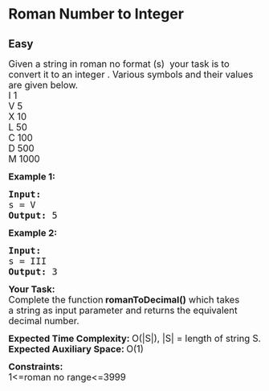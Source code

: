 # Roman Number to Integer
## Easy
<div class="problems_problem_content__Xm_eO" speechify-initial-font-family="Roboto, sans-serif" speechify-initial-font-size="16px"><p speechify-initial-font-family="urw-din" speechify-initial-font-size="17px"><span style="font-size: 18px;" speechify-initial-font-family="urw-din" speechify-initial-font-size="17px">Given a string in roman no format (s) &nbsp;your task is to convert it to an integer&nbsp;.&nbsp;Various symbols and their values are given below.<br speechify-initial-font-family="urw-din" speechify-initial-font-size="17px">I 1<br speechify-initial-font-family="urw-din" speechify-initial-font-size="17px">V 5<br speechify-initial-font-family="urw-din" speechify-initial-font-size="17px">X 10<br speechify-initial-font-family="urw-din" speechify-initial-font-size="17px">L 50<br speechify-initial-font-family="urw-din" speechify-initial-font-size="17px">C 100<br speechify-initial-font-family="urw-din" speechify-initial-font-size="17px">D 500<br speechify-initial-font-family="urw-din" speechify-initial-font-size="17px">M 1000</span></p>
<p speechify-initial-font-family="urw-din" speechify-initial-font-size="17px"><span style="font-size: 18px;" speechify-initial-font-family="urw-din" speechify-initial-font-size="17px"><strong speechify-initial-font-family="urw-din" speechify-initial-font-size="17px">Example 1:</strong></span></p>
<pre speechify-initial-font-family="urw-din" speechify-initial-font-size="17px"><span style="font-size: 18px;" speechify-initial-font-family="urw-din" speechify-initial-font-size="17px"><strong speechify-initial-font-family="urw-din" speechify-initial-font-size="17px">Input:
</strong>s = V
<strong speechify-initial-font-family="urw-din" speechify-initial-font-size="17px">Output: </strong>5</span>
</pre>
<p speechify-initial-font-family="urw-din" speechify-initial-font-size="17px"><span style="font-size: 18px;" speechify-initial-font-family="urw-din" speechify-initial-font-size="17px"><strong speechify-initial-font-family="urw-din" speechify-initial-font-size="17px">Example 2:</strong></span></p>
<pre speechify-initial-font-family="urw-din" speechify-initial-font-size="17px"><span style="font-size: 18px;" speechify-initial-font-family="urw-din" speechify-initial-font-size="17px"><strong speechify-initial-font-family="urw-din" speechify-initial-font-size="17px">Input:
</strong>s = III&nbsp;
<strong speechify-initial-font-family="urw-din" speechify-initial-font-size="17px">Output: </strong>3</span>
</pre>
<p speechify-initial-font-family="urw-din" speechify-initial-font-size="17px"><span style="font-size: 18px;" speechify-initial-font-family="urw-din" speechify-initial-font-size="17px"><strong speechify-initial-font-family="urw-din" speechify-initial-font-size="17px">Your Task:</strong><br speechify-initial-font-family="urw-din" speechify-initial-font-size="17px">Complete the function<strong speechify-initial-font-family="urw-din" speechify-initial-font-size="17px">&nbsp;romanToDecimal()</strong>&nbsp;which takes a&nbsp;string&nbsp;as input parameter and returns the equivalent decimal number.&nbsp;</span></p>
<p speechify-initial-font-family="urw-din" speechify-initial-font-size="17px"><span style="font-size: 18px;" speechify-initial-font-family="urw-din" speechify-initial-font-size="17px"><strong speechify-initial-font-family="urw-din" speechify-initial-font-size="17px">Expected Time Complexity:&nbsp;</strong>O(|S|), |S| = length of string S.<br speechify-initial-font-family="urw-din" speechify-initial-font-size="17px"><strong speechify-initial-font-family="urw-din" speechify-initial-font-size="17px">Expected Auxiliary Space:&nbsp;</strong>O(1)</span></p>
<p speechify-initial-font-family="urw-din" speechify-initial-font-size="17px"><span style="font-size: 18px;" speechify-initial-font-family="urw-din" speechify-initial-font-size="17px"><strong speechify-initial-font-family="urw-din" speechify-initial-font-size="17px">Constraints:</strong><br speechify-initial-font-family="urw-din" speechify-initial-font-size="17px">1&lt;=roman no range&lt;=3999</span></p></div>